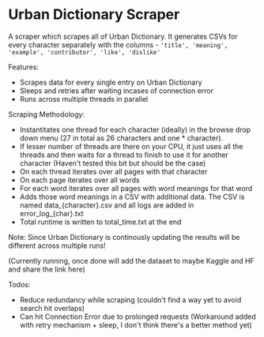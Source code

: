 # Urban Dictionary Scraper

A scraper which scrapes all of Urban Dictionary. It generates CSVs for every character separately with the columns - `'title', 'meaning', 'example', 'contributor', 'like', 'dislike'` 

Features:
- Scrapes data for every single entry on Urban Dictionary
- Sleeps and retries after waiting incases of connection error
- Runs across multiple threads in parallel

Scraping Methodology:
- Instantitates one thread for each character (ideally) in the browse drop down menu (27 in total as 26 characters and one * character).
- If lesser number of threads are there on your CPU, it just uses all the threads and then waits for a thread to finish to use it for another character (Haven't tested this bit but should be the case)
- On each thread iterates over all pages with that character
- On each page iterates over all words
- For each word iterates over all pages with word meanings for that word
- Adds those word meanings in a CSV with additional data. The CSV is named data_{character}.csv and all logs are added in error_log_{char}.txt
- Total runtime is written to total_time.txt at the end

Note: Since Urban Dictionary is continously updating the results will be different across multiple runs!

(Currently running, once done will add the dataset to maybe Kaggle and HF and share the link here)

Todos:
- Reduce redundancy while scraping (couldn't find a way yet to avoid search hit overlaps)
- Can hit Connection Error due to prolonged requests (Workaround added with retry mechanism + sleep, I don't think there's a better method yet)
